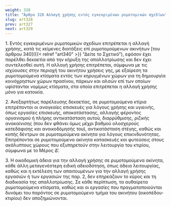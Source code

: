 ```yaml
---
weight: 328
title: "Άρθρο 328 Αλλαγή χρήσης εντός εγκεκριμένων ρυμοτομικών σχεδίων"
slug: art328
prev: art327
next: art329
---
```


1\. Εντός εγκεκριμένων ρυμοτομικών σχεδίων επιτρέπεται η αλλαγή χρήσης, κατά τις κείμενες διατάξεις επί ρυμοτομούμενων ακινήτων [του άρθρου 340]({{< relref "art340" >}} "Δείτε το Σχετικό"), εφόσον έχει παρέλθει δεκαετία από την κήρυξη της απαλλοτρίωσης και δεν έχει συντελεσθεί αυτή. Η αλλαγή χρήσης επιτρέπεται, σύμφωνα με τις ισχύουσες στην περιοχή του ακινήτου χρήσεις γης, με εξαίρεση τα ρυμοτομούμενα κτίσματα εντός των κηρυγμένων χώρων για τη δημιουργία κοινόχρηστων χώρων πρασίνου, πάρκων και αλσών επί των οποίων υφίστανται νομίμως κτίσματα, στα οποία επιτρέπεται η αλλαγή χρήσης μόνο για κατοικία.

2\. Ανεξαρτήτως παρέλευσης δεκαετίας, σε ρυμοτομούμενα κτίρια επιτρέπονται οι αναγκαίες επισκευές για λόγους χρήσης και υγιεινής, όπως εργασίες επισκευής, αποκατάστασης, αλλαγής φέροντος οργανισμού ή πλήρης αντικατάσταση αυτού, διαρρύθμισης, ριζικής ανακαίνισης (που δεν φθάνει όμως μέχρι βαθμού ολοσχερούς κατεδάφισης και ανοικοδόμησής του), αντικατάσταση στέγης, καθώς και κοπής δέντρων σε ρυμοτομούμενα ακίνητα για λόγους επικινδυνότητας. Επιτρέπονται σε ρυμοτομούμενα ακίνητα κατασκευές και φυτεύσεις στους ακάλυπτους χώρους που εξυπηρετούν στην λειτουργία του κτιρίου, σύμφωνα με το Μέρος Δ’.

3\. Η οικοδομική άδεια για την αλλαγή χρήσης σε ρυμοτομούμενα ακίνητα, κάθε άλλη μεταγενέστερη ειδική αδειοδότηση, όπως άδεια λειτουργίας, καθώς και η εκτέλεση των απαιτουμένων για την αλλαγή χρήσης εργασιών ή των εργασιών της παρ. 2, δεν επηρεάζουν το κύρος και τη διαδικασία της απαλλοτρίωσης. Σε κάθε περίπτωση, τα αυθαίρετα ρυμοτομούμενα κτίσματα, καθώς και οι εργασίες που πραγματοποιούνται δυνάμει του παρόντος σε ρυμοτομούμενο τμήμα του ακινήτου (οικοπέδου-κτιρίου) δεν αποζημιώνονται.


